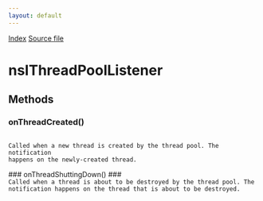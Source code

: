```yaml
---
layout: default
---
```

<div id='links'><a href="../index.html">Index</a>
<a href="http://dxr.mozilla.org/mozilla-central/source/xpcom/threads/nsIThreadPool.idl">Source file</a>
</div>

# nsIThreadPoolListener #

## Methods ##

### onThreadCreated() ###
<code>  
Called when a new thread is created by the thread pool. The notification  
happens on the newly-created thread.  
  
</code>
### onThreadShuttingDown() ###
<code>  
Called when a thread is about to be destroyed by the thread pool. The  
notification happens on the thread that is about to be destroyed.  
  
</code>